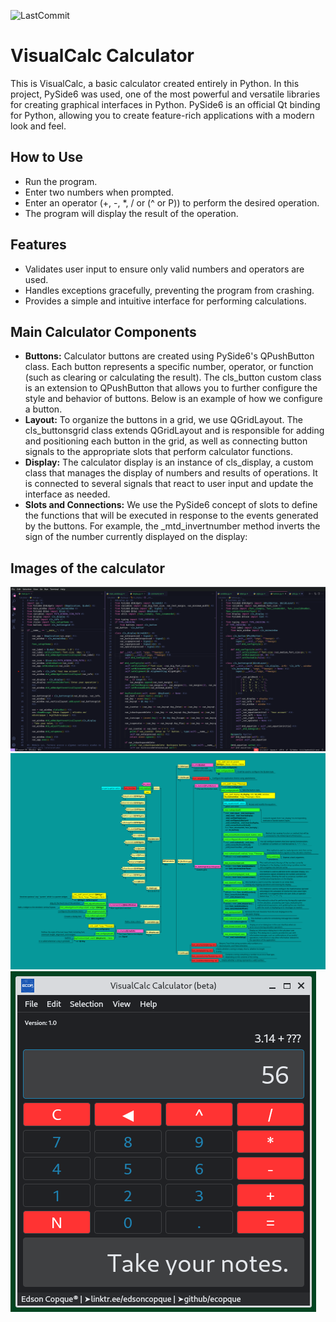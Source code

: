 ![LastCommit](https://img.shields.io/github/last-commit/ecopque/visualcalc_calculator?logo=python&logoColor=white&label=Last+update&color=9bf12&&style=flat)&nbsp;

# VisualCalc Calculator

This is VisualCalc, a basic calculator created entirely in Python. In this project, PySide6 was used, one of the most powerful and versatile libraries for creating graphical interfaces in Python. PySide6 is an official Qt binding for Python, allowing you to create feature-rich applications with a modern look and feel.

## How to Use

- Run the program.
- Enter two numbers when prompted.
- Enter an operator (+, -, *, / or (^ or P)) to perform the desired operation.
- The program will display the result of the operation.

## Features

- Validates user input to ensure only valid numbers and operators are used.
- Handles exceptions gracefully, preventing the program from crashing.
- Provides a simple and intuitive interface for performing calculations.

## Main Calculator Components

- <strong>Buttons:</strong>
Calculator buttons are created using PySide6's QPushButton class. Each button represents a specific number, operator, or function (such as clearing or calculating the result). The cls_button custom class is an extension to QPushButton that allows you to further configure the style and behavior of buttons. Below is an example of how we configure a button.
- <strong>Layout:</strong>
To organize the buttons in a grid, we use QGridLayout. The cls_buttonsgrid class extends QGridLayout and is responsible for adding and positioning each button in the grid, as well as connecting button signals to the appropriate slots that perform calculator functions.
- <strong>Display:</strong>
The calculator display is an instance of cls_display, a custom class that manages the display of numbers and results of operations. It is connected to several signals that react to user input and update the interface as needed.
- <strong>Slots and Connections:</strong>
We use the PySide6 concept of slots to define the functions that will be executed in response to the events generated by the buttons. For example, the _mtd_invertnumber method inverts the sign of the number currently displayed on the display:

## Images of the calculator

![2024-05-06](https://github.com/ecopque/basic_calculator/blob/main/files/A000_-_vscode.png)
![2024-05-06](https://github.com/ecopque/basic_calculator/blob/main/files/A010_-_map.png)
![2024-05-06](https://github.com/ecopque/basic_calculator/blob/main/files/A020_-_vscalc.png)
